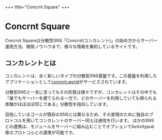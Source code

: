 +++
title="Concrnt Square"
+++

# Concrnt Square
Concrnt Squareは分散型SNS「Concrnt(コンカレント)」の始め方からサーバー運用方法、開発ノウハウまで、様々な情報を集約しているサイトです。

## コンカレントとは
コンカレントは、全く新しいタイプの分散型SNS基盤です。この基盤を利用したアプリケーションとして[concrnt.world](https://concrnt.world)がサービスされています。

分散型SNSと一言に言ってもその形態は様々ですが、コンカレントはその中でも「誰でもサーバーを建てられる一方で、どのサーバーを利用していても得られる体験がほぼほぼ同じである」分散型を指向しています。

目指しているゴールが既存のSNSとは異なるため、その実現のために独自のプロトコルを用いてコンカレントのサーバー同士は通信を行います。
ほかのSNSとの連携は、モジュールをサーバーに組み込むことでオプションでActivitypub等のプロトコルとの連携が可能です。


